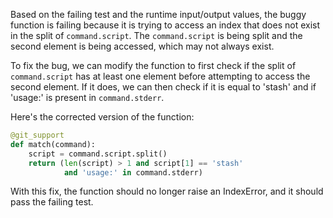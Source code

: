 Based on the failing test and the runtime input/output values, the buggy function is failing because it is trying to access an index that does not exist in the split of `command.script`. The `command.script` is being split and the second element is being accessed, which may not always exist.

To fix the bug, we can modify the function to first check if the split of `command.script` has at least one element before attempting to access the second element. If it does, we can then check if it is equal to 'stash' and if 'usage:' is present in `command.stderr`.

Here's the corrected version of the function:
```python
@git_support
def match(command):
    script = command.script.split()
    return (len(script) > 1 and script[1] == 'stash'
            and 'usage:' in command.stderr)
```

With this fix, the function should no longer raise an IndexError, and it should pass the failing test.